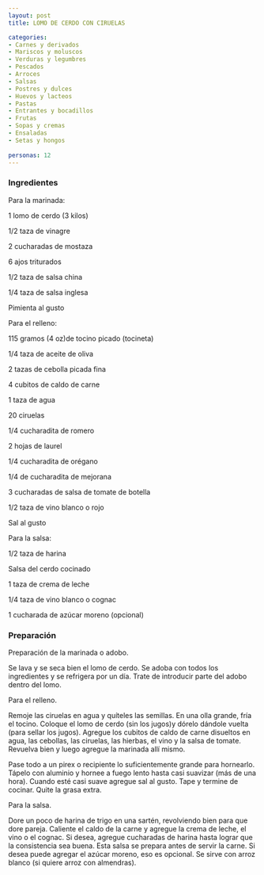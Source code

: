 ```yaml
---
layout: post
title: LOMO DE CERDO CON CIRUELAS

categories:
- Carnes y derivados
- Mariscos y moluscos
- Verduras y legumbres
- Pescados
- Arroces
- Salsas
- Postres y dulces
- Huevos y lacteos
- Pastas
- Entrantes y bocadillos
- Frutas
- Sopas y cremas
- Ensaladas
- Setas y hongos
 
personas: 12 
---
```

<h3>Ingredientes</h3>
Para la marinada:

1 lomo de cerdo (3 kilos)

1/2 taza de vinagre

2 cucharadas de mostaza

6 ajos triturados

1/2 taza de salsa china

1/4 taza de salsa inglesa

Pimienta al gusto

Para el relleno:

115 gramos (4 oz)de tocino picado (tocineta)

1/4 taza de aceite de oliva

2 tazas de cebolla picada fina

4 cubitos de caldo de carne

1 taza de agua

20 ciruelas

1/4 cucharadita de romero

2 hojas de laurel

1/4 cucharadita de orégano

1/4 de cucharadita de mejorana

3 cucharadas de salsa de tomate de botella

1/2 taza de vino blanco o rojo

Sal al gusto

Para la salsa:

1/2 taza de harina

Salsa del cerdo cocinado

1 taza de crema de leche

1/4 taza de vino blanco o cognac

1 cucharada de azúcar moreno (opcional)

<h3>Preparación</h3>
Preparación de la marinada o adobo.

Se lava y se seca bien el lomo de cerdo. Se adoba con todos los ingredientes y se refrigera por un día. Trate de introducir parte del adobo dentro del lomo.

Para el relleno.

Remoje las ciruelas en agua y quíteles las semillas. En una olla grande, fría el tocino. Coloque el lomo de cerdo (sin los jugos)y dórelo dándole vuelta (para sellar los jugos). Agregue los cubitos de caldo de carne disueltos en agua, las cebollas, las ciruelas, las hierbas, el vino y la salsa de tomate. Revuelva bien y luego agregue la marinada allí mismo.

Pase todo a un pirex o recipiente lo suficientemente grande para hornearlo. Tápelo con aluminio y hornee a fuego lento hasta casi suavizar (más de una hora). Cuando esté casi suave agregue sal al gusto. Tape y termine de cocinar. Quite la grasa extra.

Para la salsa.

Dore un poco de harina de trigo en una sartén, revolviendo bien para que dore pareja. Caliente el caldo de la carne y agregue la crema de leche, el vino o el cognac. Si desea, agregue cucharadas de harina hasta lograr que la consistencia sea buena. Esta salsa se prepara antes de servir la carne. Si desea puede agregar el azúcar moreno, eso es opcional. Se sirve con arroz blanco (si quiere arroz con almendras).

